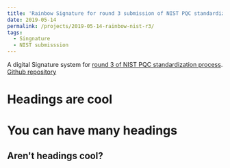 ```yaml
---
title: 'Rainbow Signature for round 3 submission of NIST PQC standardization'
date: 2019-05-14
permalink: /projects/2019-05-14-rainbow-nist-r3/
tags:
  - Singnature
  - NIST submisssion
---
```


A digital Signature system for [round 3 of NIST PQC standardization process](https://csrc.nist.gov/Projects/post-quantum-cryptography/post-quantum-cryptography-standardization/round-3-submissions). [Github repository](https://github.com/fast-crypto-lab/rainbow-submission-round2)


Headings are cool
======

You can have many headings
======

Aren't headings cool?
------
